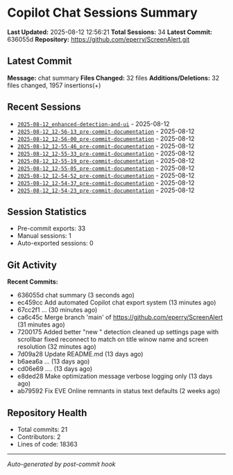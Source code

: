 # Copilot Chat Sessions Summary

**Last Updated:** 2025-08-12 12:56:21
**Total Sessions:** 34
**Latest Commit:** 636055d
**Repository:** https://github.com/eperry/ScreenAlert.git

## Latest Commit

**Message:** chat summary
**Files Changed:** 32 files
**Additions/Deletions:**  32 files changed, 1957 insertions(+)

## Recent Sessions

- [`2025-08-12_enhanced-detection-and-ui`](C:/Users/Ed/OneDrive/Documents/Development/ScreenAlert/docs/copilot-chats/2025-08-12_enhanced-detection-and-ui.md) - 2025-08-12
- [`2025-08-12_12-56-13_pre-commit-documentation`](C:/Users/Ed/OneDrive/Documents/Development/ScreenAlert/docs/copilot-chats/2025-08-12_12-56-13_pre-commit-documentation.md) - 2025-08-12
- [`2025-08-12_12-56-00_pre-commit-documentation`](C:/Users/Ed/OneDrive/Documents/Development/ScreenAlert/docs/copilot-chats/2025-08-12_12-56-00_pre-commit-documentation.md) - 2025-08-12
- [`2025-08-12_12-55-46_pre-commit-documentation`](C:/Users/Ed/OneDrive/Documents/Development/ScreenAlert/docs/copilot-chats/2025-08-12_12-55-46_pre-commit-documentation.md) - 2025-08-12
- [`2025-08-12_12-55-33_pre-commit-documentation`](C:/Users/Ed/OneDrive/Documents/Development/ScreenAlert/docs/copilot-chats/2025-08-12_12-55-33_pre-commit-documentation.md) - 2025-08-12
- [`2025-08-12_12-55-19_pre-commit-documentation`](C:/Users/Ed/OneDrive/Documents/Development/ScreenAlert/docs/copilot-chats/2025-08-12_12-55-19_pre-commit-documentation.md) - 2025-08-12
- [`2025-08-12_12-55-05_pre-commit-documentation`](C:/Users/Ed/OneDrive/Documents/Development/ScreenAlert/docs/copilot-chats/2025-08-12_12-55-05_pre-commit-documentation.md) - 2025-08-12
- [`2025-08-12_12-54-52_pre-commit-documentation`](C:/Users/Ed/OneDrive/Documents/Development/ScreenAlert/docs/copilot-chats/2025-08-12_12-54-52_pre-commit-documentation.md) - 2025-08-12
- [`2025-08-12_12-54-37_pre-commit-documentation`](C:/Users/Ed/OneDrive/Documents/Development/ScreenAlert/docs/copilot-chats/2025-08-12_12-54-37_pre-commit-documentation.md) - 2025-08-12
- [`2025-08-12_12-54-23_pre-commit-documentation`](C:/Users/Ed/OneDrive/Documents/Development/ScreenAlert/docs/copilot-chats/2025-08-12_12-54-23_pre-commit-documentation.md) - 2025-08-12

## Session Statistics

- Pre-commit exports: 33
- Manual sessions: 1
- Auto-exported sessions: 0

## Git Activity

**Recent Commits:**
- 636055d chat summary (3 seconds ago)
- ec459cc Add automated Copilot chat export system (13 minutes ago)
- 67cc2f1 ... (30 minutes ago)
- ca6c45c Merge branch 'main' of https://github.com/eperry/ScreenAlert (31 minutes ago)
- 7200175 Added better "new " detection cleaned up settings page with scrollbar fixed reconnect to match on title winow name and screen resolution (32 minutes ago)
- 7d09a28 Update README.md (13 days ago)
- b6aea6a ... (13 days ago)
- cd06e69 .... (13 days ago)
- e8ded28 Make optimization message verbose logging only (13 days ago)
- ab79592 Fix EVE Online remnants in status text defaults (2 weeks ago)

## Repository Health

- Total commits: 21
- Contributors: 2
- Lines of code: 18363

---
*Auto-generated by post-commit hook*
